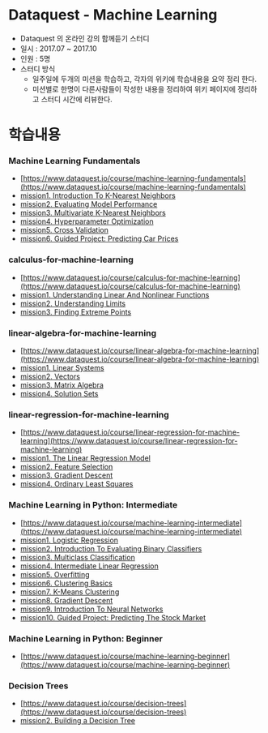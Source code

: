 # Dataquest - Machine Learning

* Dataquest 의 온라인 강의 함께듣기 스터디
* 일시 : 2017.07 ~ 2017.10
* 인원 : 5명
* 스터디 방식
  * 일주일에 두개의 미션을 학습하고, 각자의 위키에 학습내용을 요약 정리 한다.
  * 미션별로 한명이 다른사람들이 작성한 내용을 정리하여 위키 페이지에 정리하고 스터디 시간에 리뷰한다.


# 학습내용

### Machine Learning Fundamentals

* [https://www.dataquest.io/course/machine-learning-fundamentals](https://www.dataquest.io/course/machine-learning-fundamentals)
* [mission1. Introduction To K-Nearest Neighbors](https://github.com/jinwoo-k/dataquest-machine-learning/blob/master/wiki/1.machine-learning-fundamentals/mission1.asc)
* [mission2. Evaluating Model Performance](https://github.com/jinwoo-k/dataquest-machine-learning/blob/master/wiki/1.machine-learning-fundamentals/mission2.asc)
* [mission3. Multivariate K-Nearest Neighbors](https://github.com/jinwoo-k/dataquest-machine-learning/blob/master/wiki/1.machine-learning-fundamentals/mission3.asc)
* [mission4. Hyperparameter Optimization](https://github.com/jinwoo-k/dataquest-machine-learning/blob/master/wiki/1.machine-learning-fundamentals/mission4.asc)
* [mission5. Cross Validation](https://github.com/jinwoo-k/dataquest-machine-learning/blob/master/wiki/1.machine-learning-fundamentals/mission5.asc)
* [mission6. Guided Project: Predicting Car Prices](https://github.com/jinwoo-k/dataquest-machine-learning/blob/master/wiki/1.machine-learning-fundamentals/mission6.asc)

### calculus-for-machine-learning

* [https://www.dataquest.io/course/calculus-for-machine-learning](https://www.dataquest.io/course/calculus-for-machine-learning)
* [mission1. Understanding Linear And Nonlinear Functions](https://github.com/jinwoo-k/dataquest-machine-learning/blob/master/wiki/2.calculus-for-machine-learning/mission1.asc)
* [mission2. Understanding Limits](https://github.com/jinwoo-k/dataquest-machine-learning/blob/master/wiki/2.calculus-for-machine-learning/mission2.asc)
* [mission3. Finding Extreme Points](https://github.com/jinwoo-k/dataquest-machine-learning/blob/master/wiki/2.calculus-for-machine-learning/mission3.asc)

### linear-algebra-for-machine-learning

* [https://www.dataquest.io/course/linear-algebra-for-machine-learning](https://www.dataquest.io/course/linear-algebra-for-machine-learning)
* [mission1. Linear Systems](https://github.com/jinwoo-k/dataquest-machine-learning/blob/master/wiki/3.linear-algebra-for-machine-learning/mission1.asc)
* [mission2. Vectors](https://github.com/jinwoo-k/dataquest-machine-learning/blob/master/wiki/3.linear-algebra-for-machine-learning/mission2-vectors.asc)
* [mission3. Matrix Algebra](https://github.com/jinwoo-k/dataquest-machine-learning/blob/master/wiki/3.linear-algebra-for-machine-learning/mission3.asc)
* [mission4. Solution Sets](https://github.com/jinwoo-k/dataquest-machine-learning/blob/master/wiki/3.linear-algebra-for-machine-learning/mission4.asc)

### linear-regression-for-machine-learning

* [https://www.dataquest.io/course/linear-regression-for-machine-learning](https://www.dataquest.io/course/linear-regression-for-machine-learning)
* [mission1. The Linear Regression Model](https://github.com/jinwoo-k/dataquest-machine-learning/blob/master/wiki/4.linear-regression-for-machine-learning/mission1.asc)
* [mission2. Feature Selection](https://github.com/jinwoo-k/dataquest-machine-learning/blob/master/wiki/4.linear-regression-for-machine-learning/mission2.asc)
* [mission3. Gradient Descent](https://github.com/jinwoo-k/dataquest-machine-learning/blob/master/wiki/4.linear-regression-for-machine-learning/mission3.asc)
* [mission4. Ordinary Least Squares](https://github.com/jinwoo-k/dataquest-machine-learning/blob/master/wiki/4.linear-regression-for-machine-learning/mission4.asc)

### Machine Learning in Python: Intermediate

* [https://www.dataquest.io/course/machine-learning-intermediate](https://www.dataquest.io/course/machine-learning-intermediate)
* [mission1. Logistic Regression](https://github.com/jinwoo-k/dataquest-machine-learning/blob/master/wiki/5.machine-learning-in-python-intermediate/mission1.asc)
* [mission2. Introduction To Evaluating Binary Classifiers](https://github.com/jinwoo-k/dataquest-machine-learning/blob/master/wiki/5.machine-learning-in-python-intermediate/mission2.asc)
* [mission3. Multiclass Classification]()
* [mission4. Intermediate Linear Regression]()
* [mission5. Overfitting]()
* [mission6. Clustering Basics](https://github.com/jinwoo-k/dataquest-machine-learning/blob/master/wiki/5.machine-learning-in-python-intermediate/mission6.asc)
* [mission7. K-Means Clustering]()
* [mission8. Gradient Descent]()
* [mission9. Introduction To Neural Networks]()
* [mission10. Guided Project: Predicting The Stock Market]()


### Machine Learning in Python: Beginner

* [https://www.dataquest.io/course/machine-learning-beginner](https://www.dataquest.io/course/machine-learning-beginner)




### Decision Trees

* [https://www.dataquest.io/course/decision-trees](https://www.dataquest.io/course/decision-trees)
* [mission2. Building a Decision Tree](https://github.com/jinwoo-k/dataquest-machine-learning/blob/master/wiki/6.Decision-Tree/mission2.asc)
